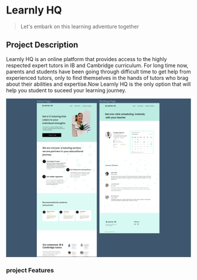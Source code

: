 # Learnly HQ

> Let's embark on this learning adventure together

## Project Description

Learnly HQ is an online platform that provides access to the highly respected expert tutors in IB and Cambridge curriculum.
For long time now, parents and students have been going through difficult time to get help from experienced tutors, only to find themselves in the hands of tutors who brag about their abilities and expertise.Now Learnly HQ is the only option that will help you student to suceed your learning journey.

![Learnly HQ ](/build/images/learnlyuiux.png)

### project Features
